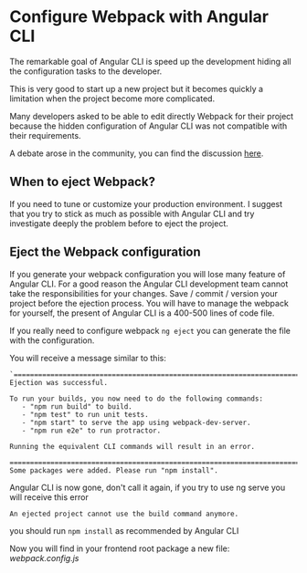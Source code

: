 # Configure Webpack with Angular CLI

The remarkable goal of Angular CLI is speed up the development hiding all the configuration tasks to the developer.

This is very good to start up a new project but it becomes quickly a limitation when the project become more complicated.

Many developers asked to be able to edit directly Webpack for their project because the hidden configuration of Angular CLI was not compatible with their requirements.

A debate arose in the community, you can find the discussion [here](https://github.com/angular/angular-cli/issues/1656#issuecomment-240171375).

## When to eject Webpack?

If you need to tune or customize your production environment. I suggest that you try to stick as much as possible with Angular CLI and try investigate deeply the problem before to eject the project.

## Eject the Webpack configuration

If you generate your webpack configuration you will lose many feature of Angular CLI.
For a good reason the Angular CLI development team cannot take the responsibilities for your changes.
Save / commit / version your project before the ejection process.
You will have to manage the webpack for yourself, the present of Angular CLI is a 400-500 lines of code file.

If you really need to configure webpack ```ng eject``` you can generate the file with the configuration.

You will receive a message similar to this:

``` terminal
`==========================================================================================
Ejection was successful.

To run your builds, you now need to do the following commands:
   - "npm run build" to build.
   - "npm test" to run unit tests.
   - "npm start" to serve the app using webpack-dev-server.
   - "npm run e2e" to run protractor.

Running the equivalent CLI commands will result in an error.

==========================================================================================
Some packages were added. Please run "npm install".
```

Angular CLI is now gone, don't call it again, if you try to use ng serve you will receive this error

```terminal
An ejected project cannot use the build command anymore.
```

you should run ```npm install``` as recommended by Angular CLI

Now you will find in your frontend root package a new file: _webpack.config.js_
